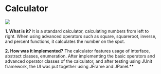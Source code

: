 # Calculator
<img src="https://i.imgur.com/0ZkYOmH.png"/>

**1. What is it?**
It is a standard calculator, calculating numbers from left to right. When using advanced operators such as square, squareroot, inverse, and percent
functions, it calculates the number on the spot.

**2. How was it implemented?**
The calculator features usage of interface, abstract classes, enumeration.
After implementing the basic operators and advanced operator classes of the calculator, 
and after testing using JUnit framework, the UI was put together using JFrame and JPanel.**
